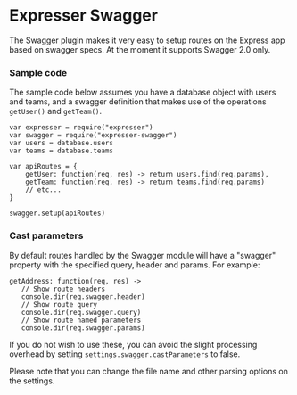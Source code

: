 # Expresser Swagger

The Swagger plugin makes it very easy to setup routes on the Express app
based on swagger specs. At the moment it supports Swagger 2.0 only.

### Sample code

The sample code below assumes you have a database object with users
and teams, and a swagger definition that makes use of the operations
`getUser()` and `getTeam()`.

    var expresser = require("expresser")
    var swagger = require("expresser-swagger")
    var users = database.users
    var teams = database.teams

    var apiRoutes = {
        getUser: function(req, res) -> return users.find(req.params),
        getTeam: function(req, res) -> return teams.find(req.params)
        // etc...
    }

    swagger.setup(apiRoutes)

### Cast parameters

By default routes handled by the Swagger module will have a "swagger" property
with the specified query, header and params. For example:

    getAddress: function(req, res) ->
       // Show route headers
       console.dir(req.swagger.header)
       // Show route query
       console.dir(req.swagger.query)
       // Show route named parameters
       console.dir(req.swagger.params)

If you do not wish to use these, you can avoid the slight processing overhead
by setting `settings.swagger.castParameters` to false.

Please note that you can change the file name and other parsing options
on the settings.
